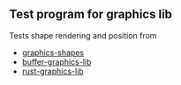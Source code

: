 ## Test program for graphics lib

Tests shape rendering and position from
- [graphics-shapes](https://github.com/emmabritton/graphics-shapes)
- [buffer-graphics-lib](https://github.com/emmabritton/buffer-graphics-lib)
- [rust-graphics-lib](https://github.com/emmabritton/rust-graphics-lib)